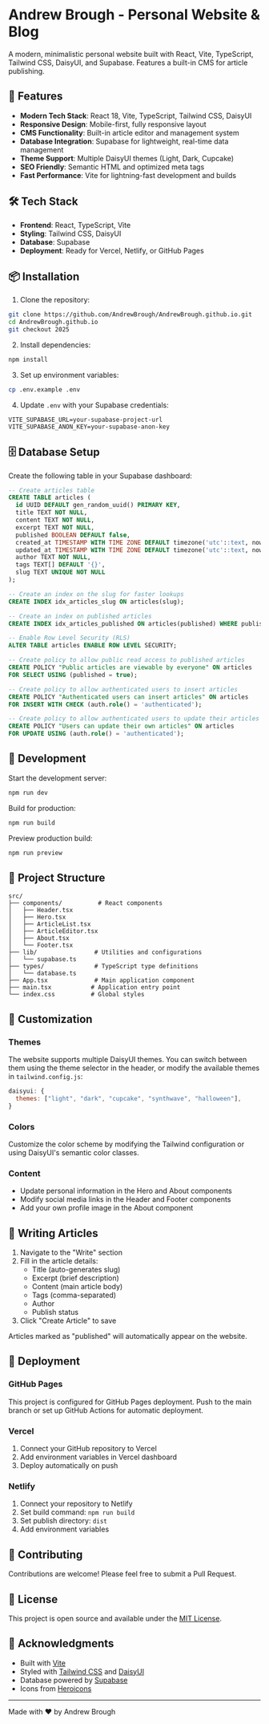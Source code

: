 # Andrew Brough - Personal Website & Blog

A modern, minimalistic personal website built with React, Vite, TypeScript, Tailwind CSS, DaisyUI, and Supabase. Features a built-in CMS for article publishing.

## 🚀 Features

- **Modern Tech Stack**: React 18, Vite, TypeScript, Tailwind CSS, DaisyUI
- **Responsive Design**: Mobile-first, fully responsive layout
- **CMS Functionality**: Built-in article editor and management system
- **Database Integration**: Supabase for lightweight, real-time data management
- **Theme Support**: Multiple DaisyUI themes (Light, Dark, Cupcake)
- **SEO Friendly**: Semantic HTML and optimized meta tags
- **Fast Performance**: Vite for lightning-fast development and builds

## 🛠️ Tech Stack

- **Frontend**: React, TypeScript, Vite
- **Styling**: Tailwind CSS, DaisyUI
- **Database**: Supabase
- **Deployment**: Ready for Vercel, Netlify, or GitHub Pages

## 📦 Installation

1. Clone the repository:
```bash
git clone https://github.com/AndrewBrough/AndrewBrough.github.io.git
cd AndrewBrough.github.io
git checkout 2025
```

2. Install dependencies:
```bash
npm install
```

3. Set up environment variables:
```bash
cp .env.example .env
```

4. Update `.env` with your Supabase credentials:
```env
VITE_SUPABASE_URL=your-supabase-project-url
VITE_SUPABASE_ANON_KEY=your-supabase-anon-key
```

## 🗄️ Database Setup

Create the following table in your Supabase dashboard:

```sql
-- Create articles table
CREATE TABLE articles (
  id UUID DEFAULT gen_random_uuid() PRIMARY KEY,
  title TEXT NOT NULL,
  content TEXT NOT NULL,
  excerpt TEXT NOT NULL,
  published BOOLEAN DEFAULT false,
  created_at TIMESTAMP WITH TIME ZONE DEFAULT timezone('utc'::text, now()) NOT NULL,
  updated_at TIMESTAMP WITH TIME ZONE DEFAULT timezone('utc'::text, now()) NOT NULL,
  author TEXT NOT NULL,
  tags TEXT[] DEFAULT '{}',
  slug TEXT UNIQUE NOT NULL
);

-- Create an index on the slug for faster lookups
CREATE INDEX idx_articles_slug ON articles(slug);

-- Create an index on published articles
CREATE INDEX idx_articles_published ON articles(published) WHERE published = true;

-- Enable Row Level Security (RLS)
ALTER TABLE articles ENABLE ROW LEVEL SECURITY;

-- Create policy to allow public read access to published articles
CREATE POLICY "Public articles are viewable by everyone" ON articles
FOR SELECT USING (published = true);

-- Create policy to allow authenticated users to insert articles
CREATE POLICY "Authenticated users can insert articles" ON articles
FOR INSERT WITH CHECK (auth.role() = 'authenticated');

-- Create policy to allow authenticated users to update their articles
CREATE POLICY "Users can update their own articles" ON articles
FOR UPDATE USING (auth.role() = 'authenticated');
```

## 🚀 Development

Start the development server:
```bash
npm run dev
```

Build for production:
```bash
npm run build
```

Preview production build:
```bash
npm run preview
```

## 📁 Project Structure

```
src/
├── components/          # React components
│   ├── Header.tsx
│   ├── Hero.tsx
│   ├── ArticleList.tsx
│   ├── ArticleEditor.tsx
│   ├── About.tsx
│   └── Footer.tsx
├── lib/                # Utilities and configurations
│   └── supabase.ts
├── types/              # TypeScript type definitions
│   └── database.ts
├── App.tsx             # Main application component
├── main.tsx           # Application entry point
└── index.css          # Global styles
```

## 🎨 Customization

### Themes
The website supports multiple DaisyUI themes. You can switch between them using the theme selector in the header, or modify the available themes in `tailwind.config.js`:

```javascript
daisyui: {
  themes: ["light", "dark", "cupcake", "synthwave", "halloween"],
}
```

### Colors
Customize the color scheme by modifying the Tailwind configuration or using DaisyUI's semantic color classes.

### Content
- Update personal information in the Hero and About components
- Modify social media links in the Header and Footer components
- Add your own profile image in the About component

## 📝 Writing Articles

1. Navigate to the "Write" section
2. Fill in the article details:
   - Title (auto-generates slug)
   - Excerpt (brief description)
   - Content (main article body)
   - Tags (comma-separated)
   - Author
   - Publish status
3. Click "Create Article" to save

Articles marked as "published" will automatically appear on the website.

## 🚀 Deployment

### GitHub Pages
This project is configured for GitHub Pages deployment. Push to the main branch or set up GitHub Actions for automatic deployment.

### Vercel
1. Connect your GitHub repository to Vercel
2. Add environment variables in Vercel dashboard
3. Deploy automatically on push

### Netlify
1. Connect your repository to Netlify
2. Set build command: `npm run build`
3. Set publish directory: `dist`
4. Add environment variables

## 🤝 Contributing

Contributions are welcome! Please feel free to submit a Pull Request.

## 📄 License

This project is open source and available under the [MIT License](LICENSE).

## 🙏 Acknowledgments

- Built with [Vite](https://vitejs.dev/)
- Styled with [Tailwind CSS](https://tailwindcss.com/) and [DaisyUI](https://daisyui.com/)
- Database powered by [Supabase](https://supabase.com/)
- Icons from [Heroicons](https://heroicons.com/)

---

Made with ❤️ by Andrew Brough